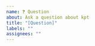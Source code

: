 ```yaml
---
name: ❓ Question
about: Ask a question about kpt
title: "[Question]"
labels: ""
assignees: ""
---
```


<!-- Describe your question here -->